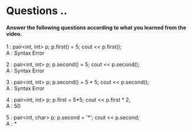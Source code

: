 # Questions ..

#### Answer the following questions according to what you learned from the video.

1 : pair<int, int> p; p.first() = 5; cout << p.first();  
A : Syntax Error

2 : pair<int, int> p; p.second() = 5; cout << p.second();  
A : Syntax Error

3 : pair<int, int> p; p.second() = 5 * 5; cout << p.second();  
A : Syntax Error

4 : pair<int, int> p; p.first = 5*5; cout << p.first * 2;  
A : 50

5 : pair<int, char> p; p.second = '*'; cout << p.second;  
A : *

